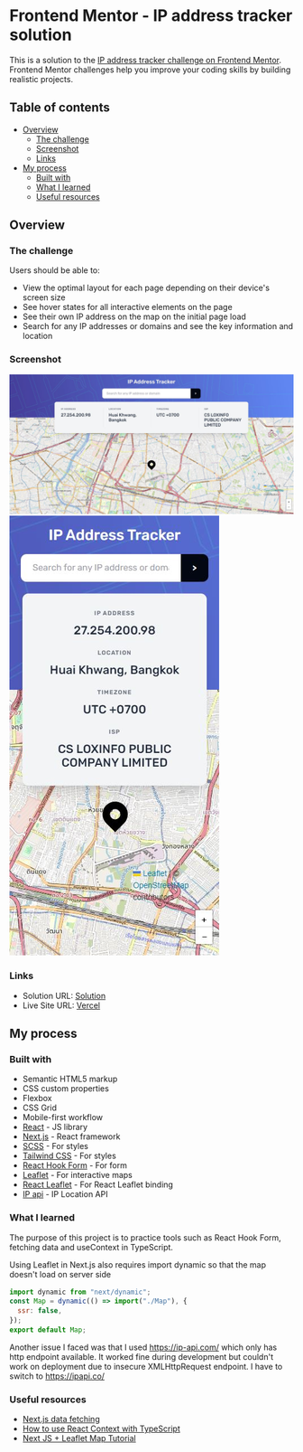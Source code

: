 # Frontend Mentor - IP address tracker solution

This is a solution to the [IP address tracker challenge on Frontend Mentor](https://www.frontendmentor.io/challenges/ip-address-tracker-I8-0yYAH0). Frontend Mentor challenges help you improve your coding skills by building realistic projects.

## Table of contents

- [Overview](#overview)
  - [The challenge](#the-challenge)
  - [Screenshot](#screenshot)
  - [Links](#links)
- [My process](#my-process)
  - [Built with](#built-with)
  - [What I learned](#what-i-learned)
  - [Useful resources](#useful-resources)

## Overview

### The challenge

Users should be able to:

- View the optimal layout for each page depending on their device's screen size
- See hover states for all interactive elements on the page
- See their own IP address on the map on the initial page load
- Search for any IP addresses or domains and see the key information and location

### Screenshot

![](./screenshot.jpg)
![](./screenshot2.jpg)

### Links

- Solution URL: [Solution](https://www.frontendmentor.io/solutions/ip-address-tracker-using-ts-next-react-hook-form-leaflet-tailwind-gB8nkxQa4r)
- Live Site URL: [Vercel](https://fem-ip-tracker-goat.vercel.app/)

## My process

### Built with

- Semantic HTML5 markup
- CSS custom properties
- Flexbox
- CSS Grid
- Mobile-first workflow
- [React](https://reactjs.org/) - JS library
- [Next.js](https://nextjs.org/) - React framework
- [SCSS](https://sass-lang.com/) - For styles
- [Tailwind CSS](https://tailwindcss.com/) - For styles
- [React Hook Form](https://react-hook-form.com/) - For form
- [Leaflet](https://leafletjs.com/) - For interactive maps
- [React Leaflet](https://react-leaflet.js.org/) - For React Leaflet binding
- [IP api](https://ipapi.co/) - IP Location API

### What I learned

The purpose of this project is to practice tools such as React Hook Form, fetching data and useContext in TypeScript.

Using Leaflet in Next.js also requires import dynamic so that the map doesn't load on server side

```js
import dynamic from "next/dynamic";
const Map = dynamic(() => import("./Map"), {
  ssr: false,
});
export default Map;
```

Another issue I faced was that I used https://ip-api.com/ which only has http endpoint available. It worked fine during development but couldn't work on deployment due to insecure XMLHttpRequest endpoint. I have to switch to https://ipapi.co/

### Useful resources

- [Next.js data fetching](https://blog.devahoy.com/tutorials/learn-nextjs/05-data-fetching)
- [How to use React Context with TypeScript](https://blog.logrocket.com/how-to-use-react-context-typescript/)
- [Next JS + Leaflet Map Tutorial](https://www.youtube.com/watch?v=Ody2U-fJ580)
